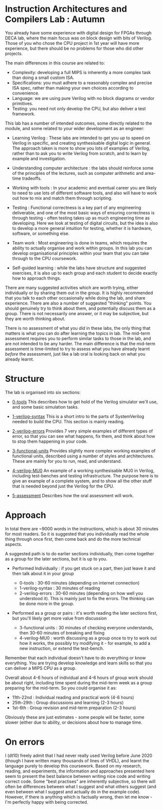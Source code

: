 Instruction Architectures and Compilers Lab : Autumn
====================================================

You already have some experience with digital design for FPGAs
through DECA lab, where the main focus was on block design with
bits of Verilog. Those of you who chose the CPU project
in 1st year will have more experience, but there should be no
problems for those who did other projects.

The main differences in this course are related to:

- Complexity: developing a full MIPS is inherently a more complex task than doing a small custom ISA.
- Specifications: you must adhere to a reasonably complex and precise ISA spec, rather than making your
  own choices according to convenience.
- Language: we are using pure Verilog with no block diagrams or vendor primitives.
- Testing: you need not only develop the CPU, but also deliver a test framework.

This lab has a number of intended outcomes, some directly related
to the module, and some related to your wider development as
an engineer:

- Learning Verilog : These labs are intended to get you up to speed on Verilog in specific, and
   creating synthesisable digital logic in general. The approach taken is more to show
   you lots of examples of Verilog, rather than to ask you to write Verilog from scratch,
   and to learn by example and investigation.

- Understanding computer architecture : the labs should reinforce some of the principles
  of the lectures, such as computer arithmetic and area-time tradeoffs.

- Working with tools : In your academic and eventual career you are likely to need to use
  lots of different software tools, and also will have to work out how to mix and match
  them through scripting.

- Testing : Functional correctness is a key part of any engineering deliverable, and
  one of the most basic ways of ensuring correctness is through testing - often testing
  takes up as much engineering time as developing. Here we look at testing of digital
  circuits, but the idea is also to develop a more general intuition for testing, whether
  it is hardware, software, or something else.

- Team work : Most engineering is done in teams, which requires the ability to actually
  organise and work within groups. In this lab you can develop organisational principles
  within your team that you can take through to the CPU coursework.

- Self-guided learning : while the labs have structure and suggested exercises, it
  is also up to each group and each student to decide exactly how to approach things.

There are many suggested activities which are worth trying, either individually
or by sharing them out in the group. It is highly recommended that you talk to each other
occasionally while doing the lab, and share experience. There are also a number of
suggested "thinking" points. You should genuinely try to think about them, and
potentially discuss them as a group. There is not necessarily
one answer, or it may be subjective, but they are worth thinking about.

There is no assessment of what you _did_ in these labs, the only thing that matters
is what you can do after learning the topics in lab.
The mid-term assessment requires you to perform similar tasks to those in the lab, and are not
intended to be any harder. The main difference is that the mid-term assessment
is time-limited to try to assess what you have already learnt _before_
the assessment, just like a lab oral is looking back on what you already learnt.

Structure
=========

The lab is organised into six sections:

- [0-tools](0-tools) This describes how to get hold of the Verilog simulator we'll use,
    and some basic simulation tasks.

- [1-verilog-syntax](1-verilog-syntax) This is a short intro to the parts of SystemVerilog
    needed to build the CPU. This section is mainly reading.

- [2-verilog-errors](2-verilog-errors) Provides 7 very simple examples of different types
    of error, so that you can see what happens, fix them, and think about how to stop
    them happening in your code.

- [3-functional-units](3-functional-units) Provides slightly more complex working examples
    of functional units, described using a number of styles and architectures. These are
    mainly for you to run, read, and understand.

- [4-verilog-MU0](4-verilog-MU0) An example of a working synthesisable MU0 in Verilog, including
    test-benches and testing infrastructure. The purpose here is to give an example of
    a complete system, and to show all the other stuff that is needed beyond just the
    Verilog for the CPU.

- [5-assessment](5-assessment) Describes how the oral assessment will work.

Approach
========

In total there are ~9000 words in the instructions, which is about 30 minutes
for most readers. So it is suggested that you individually read the whole thing
through once first, then come back and do the more technical aspects.

A suggested path is to do earlier sections individually, then come together
as a group for the later sections, but it is up to you.

- Performed Individually : if you get stuck on a part, then just leave it and then talk about it in your group

    - 0-tools : 30-60 minutes (depending on internet connection)
    - 1-verilog-syntax : 30 minutes of reading
    - 2-verilog-errors : 30-60 minutes (depending on how well you understood it). This is mainly just to fix the errors. The thinking can be done more in the group.

- Performed as a group or pairs : it's worth reading the later sections first, but you'll likely get more value from discussion

    - 3-functional units : 30 minutes of checking everyone understands, then 30-60 minutes of breaking and fixing
    - 4-verilog-MU0 : worth discussing as a group once to try to work out how it works, the possibly
      try modifying it - for example, to add a new instruction, or extend the test-bench.

Remember that each individual doesn't have to do everything or know everything. You are
trying develop knowledge and learn skills so that you can deliver a MIPS CPU as a group.

Overall about 4-6 hours of individual and 4-6 hours of group work should be about right, including
time spent during the mid-term week as a group preparing for the mid-term. So you
could organise it as:

-   11th-22nd : Individual reading and practical work (4-6 hours)
-   25th-29th : Group discussions and learning (2-3 hours)
-   1st-6th : Group revision and mid-term preparation (2-3 hours)
  
Obviously these are just estimates - some people will be faster, some slower (either due to ability, or decisions about how to manage time.

On errors
=========

I (dt10) freely admit that I had never really used Verilog before June 2020 (though I have written
many thousands of lines of VHDL), and learnt the language purely to develop this coursework. Based
on my research, reading, and experiments, the information and approaches presented here seem to present
the best balance between writing nice code and writing correct code. Some "best practises" are inherently
subjective, so there will often be differences between what I suggest and what others suggest (and
even between what I suggest and actually do in the example code). However, if there is anything
which is factually wrong, then let me know - I'm perfectly happy with being corrected.
